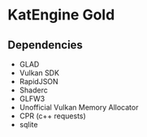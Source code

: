 # KatEngine Gold

## Dependencies
- GLAD
- Vulkan SDK
- RapidJSON
- Shaderc
- GLFW3
- Unofficial Vulkan Memory Allocator
- CPR (c++ requests)
- sqlite